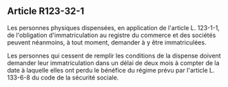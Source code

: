 Article R123-32-1
----
Les personnes physiques dispensées, en application de l'article L. 123-1-1, de
l'obligation d'immatriculation au registre du commerce et des sociétés peuvent
néanmoins, à tout moment, demander à y être immatriculées.

Les personnes qui cessent de remplir les conditions de la dispense doivent
demander leur immatriculation dans un délai de deux mois à compter de la date à
laquelle elles ont perdu le bénéfice du régime prévu par l'article L. 133-6-8 du
code de la sécurité sociale.

